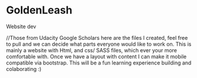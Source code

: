 # GoldenLeash
Website dev

//Those from Udacity Google Scholars here are the files I created, feel free to pull and we can decide what parts everyone would like to work on.
This is mainly a website with Html, and css/ SASS files, which ever your more comfortable with. 
Once we have a layout with content I can make it mobile compatible via bootstrap. 
This will be a fun learning experience building and colaborating :)
